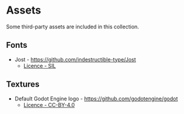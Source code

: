 # Assets

Some third-party assets are included in this collection.

## Fonts

- Jost - https://github.com/indestructible-type/Jost
    - [Licence - SIL](../assets/fonts/LICENSE.md)

## Textures

- Default Godot Engine logo - https://github.com/godotengine/godot
    - [Licence - CC-BY-4.0](https://github.com/godotengine/godot/blob/master/LOGO_LICENSE.md)


